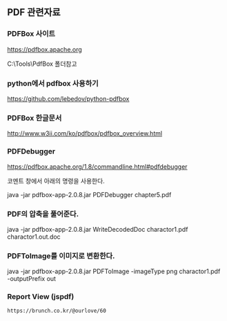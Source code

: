 ## PDF 관련자료

### PDFBox 사이트

https://pdfbox.apache.org

C:\Tools\PdfBox 폴더참고

### python에서 pdfbox 사용하기

https://github.com/lebedov/python-pdfbox

### PDFBox 한글문서

http://www.w3ii.com/ko/pdfbox/pdfbox_overview.html

### PDFDebugger 

https://pdfbox.apache.org/1.8/commandline.html#pdfdebugger

코멘트 창에서 아래의 명령을 사용한다.

java -jar pdfbox-app-2.0.8.jar PDFDebugger chapter5.pdf

### PDF의 압축을 풀어준다.

java -jar pdfbox-app-2.0.8.jar WriteDecodedDoc charactor1.pdf charactor1.out.doc

### PDFToImage를 이미지로 변환한다.

java -jar pdfbox-app-2.0.8.jar PDFToImage -imageType png charactor1.pdf  -outputPrefix out

### Report View (jspdf)

    https://brunch.co.kr/@ourlove/60


    